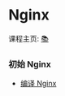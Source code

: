 # Nginx

课程主页: [:books:](https://time.geekbang.org/course/intro/100020301)

### 初始 Nginx

+ [编译 Nginx](初识nginx/编译Nginx.md)

